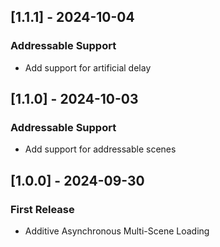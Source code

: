 ## [1.1.1] - 2024-10-04
### Addressable Support
- Add support for artificial delay

## [1.1.0] - 2024-10-03
### Addressable Support
- Add support for addressable scenes

## [1.0.0] - 2024-09-30
### First Release
- Additive Asynchronous Multi-Scene Loading